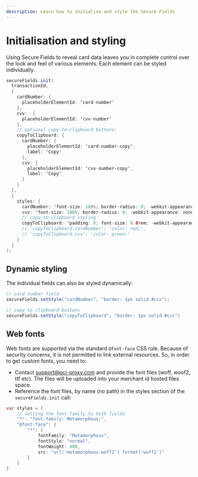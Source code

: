 ```yaml
---
description: Learn how to initialise and style the Secure Fields
---
```


# Initialisation and styling

Using Secure Fields to reveal card data leaves you in complete control over the look and feel of various elements. Each element can be styled individually.

```java
secureFields.init(
  transactionId,
  {
    cardNumber: {
      placeholderElementId: 'card-number'
    },
    cvv:  {
      placeholderElementId: 'cvv-number'
    },
    // optional copy-to-clipboard buttons:
    copyToClipboard: {
      cardNumber: {
        placeholderElementId: 'card-number-copy',
        label: 'Copy'
      },
      cvv: {
        placeholderElementId: 'cvv-number-copy',
        label: 'Copy'
      }
    }
  },
  {
    styles: {
      cardNumber: 'font-size: 100%; border-radius: 0; -webkit-appearance: none; padding: 0; background-color: transparent;',
      cvv: 'font-size: 100%; border-radius: 0; -webkit-appearance: none; padding: 0; background-color: transparent;',
      // copy-to-clipboard styling
      copyToClipboard: 'padding: 0; font-size: 0.8rem; -webkit-appearance: none; color: #333; border: 1px solid #333;'
      // 'copyToClipboard.cardNumber': 'color: red;',
      // 'copyToClipboard.cvv': 'color: green;'
    }
  }
);
```

## Dynamic styling <a href="#dynamic-styling" id="dynamic-styling"></a>

The individual fields can also be styled dynamically:

```java
// card number field
secureFields.setStyle("cardNumber", "border: 1px solid #ccc");

// copy to clipboard buttons
secureFields.setStyle("copyToClipboard", "border: 1px solid #ccc")
```

## Web fonts <a href="#web-fonts" id="web-fonts"></a>

Web fonts are supported via the standard `@font-face` CSS rule. Because of security concerns, it is not permitted to link external resources. So, in order to get custom fonts, you need to:

* Contact [support@pci-proxy.com](mailto:support@pci-proxy.com) and provide the font files (woff, woof2, ttf etc). The files will be uploaded into your merchant id hosted files space.
* Reference the font files, by name (no path) in the styles section of the `secureFields.init` call:

```java
var styles = {
    // setting the font-family to both fields
    "*": "font-family: Metamorphous;",
    "@font-face": {
        "*": {
            fontFamily: "Metamorphous",
            fontStyle: "normal",
            fontWeight: 400,
            src: "url('metamorphous.woff2') format('woff2')"
        }        
    }
}
```

